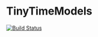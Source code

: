 # TinyTimeModels

[![Build Status](https://travis-ci.org/GordStephen/TinyTimeModels.jl.svg?branch=master)](https://travis-ci.org/GordStephen/TinyTimeModels.jl)
